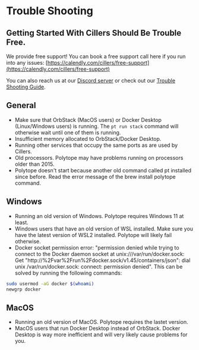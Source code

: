 # Trouble Shooting

## Getting Started With Cillers Should Be Trouble Free. <a href="#getting-started-with-cillers-should-be-trouble-free" id="getting-started-with-cillers-should-be-trouble-free"></a>

We provide free support! You can book a free support call here if you run into any issues: [https://calendly.com/cillers/free-support](https://calendly.com/cillers/free-support)

You can also reach us at our [Discord server](https://discord.gg/awFYddKwCw) or check out our [Trouble Shooting Guide](https://docs.cillers.com/getting-started/trouble-shooting).

## General

* Make sure that OrbStack (MacOS users) or Docker Desktop (Linux/Windows users) is running. The `pt run stack` command will otherwise wait until one of them is running.&#x20;
* Insufficient memory allocated to OrbStack/Docker Desktop.&#x20;
* Running other services that occupy the same ports as are used by Cillers.&#x20;
* Old processors. Polytope may have problems running on processors older than 2015.&#x20;
* Polytope doesn't start because another old command called pt installed since before. Read the error message of the brew install polytope command.&#x20;

## Windows

* Running an old version of Windows. Polytope requires Windows 11 at least.&#x20;
* Windows users that have an old version of WSL installed. Make sure you have the latest version of WSL2 installed. Polytope will likely fail otherwise.&#x20;
* Docker socket permission error: "permission denied while trying to connect to the Docker daemon socket at unix:///var/run/docker.sock: Get "http://%2Fvar%2Frun%2Fdocker.sock/v1.45/containers/json": dial unix /var/run/docker.sock: connect: permission denied". This can be solved by running the following commands:&#x20;

```bash
sudo usermod -aG docker $(whoami)
newgrp docker
```

## MacOS

* Running an old version of MacOS. Polytope requires the lastet version.&#x20;
* MacOS users that run Docker Desktop instead of OrbStack. Docker Desktop is way more inefficient and will very likely cause problems for you.&#x20;
